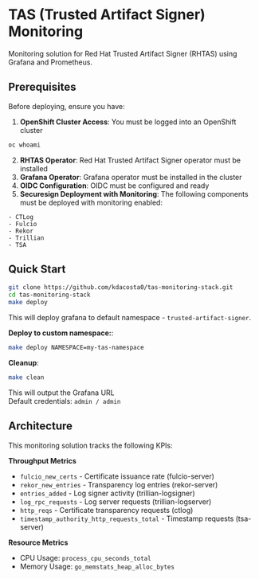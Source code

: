 # TAS (Trusted Artifact Signer) Monitoring  

Monitoring solution for Red Hat Trusted Artifact Signer (RHTAS) using Grafana and Prometheus.  

## Prerequisites  

Before deploying, ensure you have:  

1. **OpenShift Cluster Access**: You must be logged into an OpenShift cluster  
```bash  
oc whoami  
```  
2. **RHTAS Operator**: Red Hat Trusted Artifact Signer operator must be installed  
3. **Grafana Operator**: Grafana operator must be installed in the cluster  
4. **OIDC Configuration**: OIDC must be configured and ready  
5. **Securesign Deployment with Monitoring**: The following components must be deployed with monitoring enabled:
```  
- CTLog  
- Fulcio  
- Rekor  
- Trillian  
- TSA  
```  

## Quick Start  

```bash  
git clone https://github.com/kdacosta0/tas-monitoring-stack.git  
cd tas-monitoring-stack  
make deploy  
```  
This will deploy grafana to default namespace - `trusted-artifact-signer`.  

**Deploy to custom namespace:**:  
```bash  
make deploy NAMESPACE=my-tas-namespace  
```  

**Cleanup**:
```bash  
make clean  
```  

This will output the Grafana URL  
Default credentials: `admin / admin`  


## Architecture  

This monitoring solution tracks the following KPIs:  

**Throughput Metrics**  
- `fulcio_new_certs` - Certificate issuance rate (fulcio-server)  
- `rekor_new_entries` - Transparency log entries (rekor-server)  
- `entries_added` - Log signer activity (trillian-logsigner)  
- `log_rpc_requests` - Log server requests (trillian-logserver)  
- `http_reqs` - Certificate transparency requests (ctlog)  
- `timestamp_authority_http_requests_total` - Timestamp requests (tsa-server)  

**Resource Metrics**  
- CPU Usage: `process_cpu_seconds_total`  
- Memory Usage: `go_memstats_heap_alloc_bytes`  